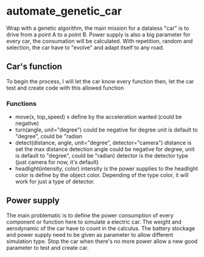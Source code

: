 # automate_genetic_car

Wrap with a genetic algorithm, the main mission for a dataless "car" is to drive from a point A to a point B.
Power supply is also a big parameter for every car, the consumation will be calculated.
With repetition, random and selection, the car have to "evolve" and adapt itself to any road.

## Car's function

To begin the process, I will let the car know every function then, let the car test and create code with this allowed function

### Functions

- move(x, top_speed)
    x define by the acceleration wanted (could be negative)
- turn(angle, unit="degree")
    could be negative for degree
    unit is default to "degree", could be "radian
- detect(distance, angle, unit="degree", detector="camera")
    distance is set the max distance detection
    angle could be negative for degree,
    unit is default to "degree", could be "radian)
    detector is the detector type (just camera for now, it's default)
- headlight(intensity, color)
    intensity is the power supplies to the headlight
    color is define by the object color. Depending of the type color, it will work for just a type of detector.

## Power supply

The main problematic is to define the power consumption of every component or function here to simulate a electric car.
The weight and aerodynamic of the car have to count in the calculus.
The battery stockage and power supply need to be given as parameter to allow different simulation type.
Stop the car when there's no more power allow a new good parameter to test and create car.
